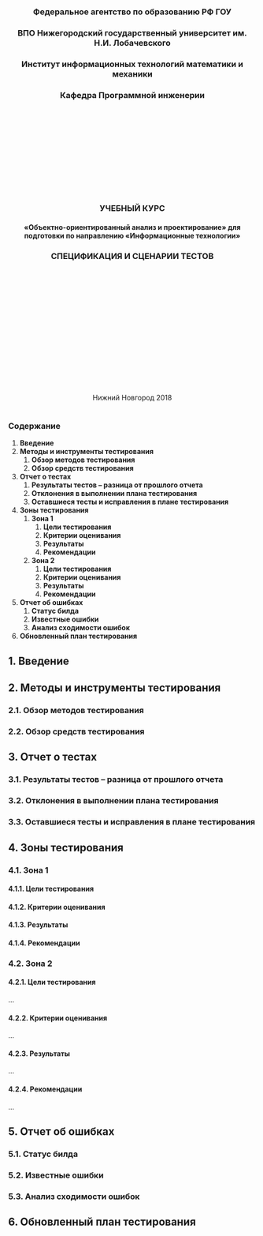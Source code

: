 <center>
    <h3 align="center"> Федеральное агентство по образованию РФ ГОУ </h3>
    <h3 align="center">ВПО Нижегородский государственный университет им. Н.И.    Лобачевского</h3>
    <h3 align="center">Институт информационных технологий математики и механики</h3>
    <h3 align="center">Кафедра Программной инженерии</h3>
<br>
<br>
<br>
<br>
<br>
<br>
<br>
<br>
<br>
<br>
    <h3 align="center"> УЧЕБНЫЙ КУРС </h3>
    <h4 align="center">«Объектно-ориентированный анализ и проектирование» для подготовки по направлению «Информационные технологии»</h4>
    <h3 align="center"> СПЕЦИФИКАЦИЯ И СЦЕНАРИИ ТЕСТОВ </h3>
<br>
<br>
<br>
<br>
<br>
<br>
<br>
<br>
<br>
<br>
<br>
<br>
<br>
<br>
    <p align="center">Нижний Новгород 2018</p>
</center>

#
### Содержание
1. __Введение__
2. __Методы и инструменты тестирования__
    1. __Обзор методов тестирования__
    2. __Обзор средств тестирования__
3. __Отчет о тестах__
    1. __Результаты тестов – разница от прошлого отчета__
    2. __Отклонения в выполнении плана тестирования__
    3. __Оставшиеся тесты и исправления в плане тестирования__
4. __Зоны тестирования__
    1. __Зона 1__
        1. __Цели тестирования__
        2. __Критерии оценивания__
        3. __Результаты__
        4. __Рекомендации__
    2. __Зона 2__
        1. __Цели тестирования__
        2. __Критерии оценивания__
        3. __Результаты__
        4. __Рекомендации__
5. __Отчет об ошибках__
    1. __Статус билда__
    2. __Известные ошибки__
    3. __Анализ сходимости ошибок__
6. __Обновленный план тестирования__

## 1. Введение
<!--
Данный документ представляет собой обзор тестов из всех стадий тестирования. Данный документ используется многократно в ходе фаз Разработки, Тестирования и Стабилизации. Важность документа и частота обращений к нему вызвана тем, что от тестирования во многом зависит качество разработанного решения. Другая причина состоит в том, что результаты тестирования могут существенно влиять на планы и график.
В секции «Введение» приводится обзор содержания документа.
Приведите здесь краткую аннотацию документа с указанием перечня и краткого содержания его основных разделов.
-->

## 2. Методы и инструменты тестирования
<!--
Раздел содержит информацию о том, что было седлано в сравнении с планом тестирования. Приводятся сведения о том, что было выполнено, что нет с указанием причины. Также уточняются дополнительные мероприятия.
-->
### 2.1. Обзор методов тестирования
<!--
Приведите перечень примененных методов тестирования с их кратким описанием.
-->
### 2.2. Обзор средств тестирования
<!--
Приведите перечень примененных средств тестирования (в соответствии с методами тестирования) с их кратким описанием.
-->
## 3. Отчет о тестах
<!--
Данный раздел содержит следующую информацию:
•	какие тесты были выполнены со времени последнего отчета;
•	какие отклонения от плана тестирования были сделаны и почему;
•	какие тесты осталось выполнить;
•	какие изменения необходимо внести в план тестирования.
-->
### 3.1. Результаты тестов – разница от прошлого отчета
<!--
Приведите здесь результаты тестов, выполненных со времени предыдущего отчета.
-->
### 3.2. Отклонения в выполнении плана тестирования
<!--
Приведите здесь отклонения от плана тестирования. Охарактеризуйте причины отклонений.
-->
### 3.3. Оставшиеся тесты и исправления в плане тестирования
<!--
Сформулируйте оставшиеся тесты и те изменения, которые необходимо сделать в плане тестирования.
-->
## 4. Зоны тестирования
<!--
Реализация решения рассматривается как набор самостоятельных участков кода – зон тестирования. В данном разделе необходимо указать результаты тестирования по выделенным ранее зонам.
-->
### 4.1. Зона 1
#### 4.1.1. Цели тестирования
<!--
Сформулируйте цель тестирования в Зоне 1.
-->
#### 4.1.2. Критерии оценивания
<!--
Сформулируйте критерии оценивания результатов тестирования в Зоне 1.
-->
#### 4.1.3. Результаты
<!--
Сформулируйте результаты тестирования в Зоне 1 (разработка нужной функциональности, наличие требуемых свойств...)
-->
#### 4.1.4. Рекомендации
<!--
Рекомендации по изменениям в реализации данной зоны.
-->
### 4.2. Зона 2
#### 4.2.1. Цели тестирования
...
#### 4.2.2. Критерии оценивания
...
#### 4.2.3. Результаты
...
#### 4.2.4. Рекомендации
...
## 5. Отчет об ошибках
<!--
Отчет об ошибках содержит информацию о том, какие ошибки были найдены в ходе тестирования. Наличие такой информации позволяет понять качество текущего билда и объем ресурсов, которые нужно потратить для его доводки.
-->
### 5.1. Статус билда
<!--
Укажите здесь выявленный статус билда (охарактеризуйте его стабильность), укажите на какой из вех процесса находится команда по данным тестеров.
-->
### 5.2. Известные ошибки
<!--
Укажите выявленные ошибки.
-->
### 5.3. Анализ сходимости ошибок
<!--
В данном разделе выполняется анализ текущего количества ошибок, количества вновь выявленных ошибок, количества устраненных ошибок.
В точке конвергенции (bug convergence) становится заметен существенный прогресс в устранении ошибок, то есть скорость устранения ошибок начинает превосходить скорость их обнаружения.

Точка конвергенции.
Источник: Модель процессов MSF. Белая книга, 2003, перевод eLine Software
Поскольку количество найденных, но не устраненных ошибок может колебаться даже после того, как оно начало убывать, конвергенция может рассматриваться скорее как тенденция, нежели как фиксированный момент во времени. Вслед за этой вехой количество активных ошибок должно продолжать убывать, вплоть до точки достижения нуля. Точка конвергенции дает проектной группе возможность понять, что процесс тестирования близится к концу.
Точка достижения нуля (zero-bug bounce) это момент, когда впервые все выявленные ошибки оказываются устраненными. Вслед за ней пики количества активных ошибок должны становиться все меньше, вплоть до полного угасания в момент, когда решение уже достаточно стабильно для выпуска первой версии кандидата.

Точка достижения нуля.
Источник: Модель процессов MSF. Белая книга, 2003, перевод eLine Software
Приведите здесь анализ перечисленных показателей.
-->
## 6. Обновленный план тестирования
<!--
Обобщите здесь обновления, которые необходимо внести в план тестирования.
-->
